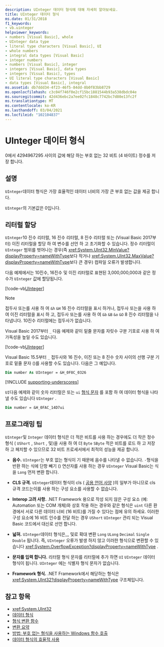 ```yaml
---
description: UInteger 데이터 형식에 대해 자세히 알아보세요.
title: UInteger 데이터 형식
ms.date: 01/31/2018
f1_keywords:
- vb.uinteger
helpviewer_keywords:
- numbers [Visual Basic], whole
- UInteger data type
- literal type characters [Visual Basic], UI
- whole numbers
- integral data types [Visual Basic]
- integer numbers
- numbers [Visual Basic], integer
- integers [Visual Basic], data types
- integers [Visual Basic], types
- UI literal type characters [Visual Basic]
- data types [Visual Basic], integral
ms.assetid: db7ddd34-4f23-46f5-84dd-8b0f83bb8729
ms.openlocfilehash: c3c04f746f0e2cf15bc1881544b93a538dbdc04e
ms.sourcegitcommit: 42d436ebc2a7ee02fc1848c7742bc7d80e13fc2f
ms.translationtype: MT
ms.contentlocale: ko-KR
ms.lasthandoff: 03/04/2021
ms.locfileid: "102104837"
---
```

# <a name="uinteger-data-type"></a>UInteger 데이터 형식

0에서 4294967295 사이의 값에 해당 하는 부호 없는 32 비트 (4 바이트) 정수를 저장 합니다.

## <a name="remarks"></a>설명

`UInteger`데이터 형식은 가장 효율적인 데이터 너비의 가장 큰 부호 없는 값을 제공 합니다.

`UInteger`의 기본값은 0입니다.

## <a name="literal-assignments"></a>리터럴 할당

`UInteger`10 진수 리터럴, 16 진수 리터럴, 8 진수 리터럴 또는 (Visual Basic 2017부터) 이진 리터럴을 할당 하 여 변수를 선언 하 고 초기화할 수 있습니다. 정수 리터럴이 `UInteger` 범위를 벗어나는 경우(즉 <xref:System.UInt32.MinValue?displayProperty=nameWithType>보다 작거나 <xref:System.UInt32.MaxValue?displayProperty=nameWithType>보다 큰 경우) 컴파일 오류가 발생합니다.

다음 예제에서는 10진수, 16진수 및 이진 리터럴로 표현된 3,000,000,000과 같은 정수가 `UInteger` 값에 할당됩니다.

[!code-vb[UInteger](../../../../samples/snippets/visualbasic/language-reference/data-types/numeric-literals.vb#UInt)]

> [!NOTE]
> 접두사 또는를 사용 하 여 `&h` `&H` 16 진수 리터럴을 표시 하거나, 접두사 또는을 사용 하 여 이진 리터럴을 표시 하 고, 접두사 또는를 사용 하 여 `&b` `&B` `&o` `&O` 8 진수 리터럴을 나타냅니다. 10진수 리터럴에는 접두사가 없습니다.

Visual Basic 2017부터 `_` 다음 예제와 같이 밑줄 문자를 자릿수 구분 기호로 사용 하 여 가독성을 높일 수도 있습니다.

[!code-vb[UInteger](../../../../samples/snippets/visualbasic/language-reference/data-types/numeric-literals.vb#UIntS)]

Visual Basic 15.5부터 `_` 접두사와 16 진수, 이진 또는 8 진수 숫자 사이의 선행 구분 기호로 밑줄 문자 ()를 사용할 수도 있습니다. 다음은 그 예입니다. 

```vb
Dim number As UInteger = &H_0F8C_0326
```

[!INCLUDE [supporting-underscores](../../../../includes/vb-separator-langversion.md)]

`UI`다음 예제와 같이 숫자 리터럴은 또는 `ui` [형식 문자](../../programming-guide/language-features/data-types/type-characters.md) 를 포함 하 여 데이터 형식을 나타낼 수도 있습니다 `UInteger` .

```vb
Dim number = &H_0FAC_14D7ui
```

## <a name="programming-tips"></a>프로그래밍 팁

`UInteger`및 `Integer` 데이터 형식은 더 적은 비트를 사용 하는 경우에도 더 작은 정수 형식 ( `UShort` , `Short` , 및)을 사용 하 여 더 `Byte` `SByte` 적은 비트를 로드 하 고 저장 하 고 페치할 수 있으므로 32 비트 프로세서에서 최적의 성능을 제공 합니다.

- **음수.** `UInteger`는 부호 없는 형식이 기 때문에 음수를 나타낼 수 없습니다. `-`형식을 반환 하는 식에 단항 빼기 () 연산자를 사용 하는 경우 `UInteger` Visual Basic는 식을 `Long` 먼저 변환 합니다.

- **CLS 규격.** `UInteger`데이터 형식이 cls ( [공용 언어 사양](https://www.ecma-international.org/publications-and-standards/standards/ecma-335/) )의 일부가 아니므로 cls 규격 코드는이를 사용 하는 구성 요소를 사용할 수 없습니다.

- **Interop 고려 사항.** .NET Framework 용으로 작성 되지 않은 구성 요소 (예: Automation 또는 COM 개체)와 상호 작용 하는 경우와 같은 형식은 `uint` 다른 환경에서 서로 다른 데이터 너비 (16 비트)를 가질 수 있다는 점에 유의 하세요. 이러한 구성 요소에 16 비트 인수를 전달 하는 경우 `UShort` `UInteger` 관리 되는 Visual Basic 코드에서 대신로 선언 합니다.

- **넓혀.** `UInteger`데이터 형식은,,, 및로 확대 변환 `Long` `ULong` `Decimal` `Single` `Double` 됩니다. 즉, `UInteger` 오류가 발생 하지 않고 이러한 형식으로 변환할 수 있습니다 <xref:System.OverflowException?displayProperty=nameWithType> .

- **문자를 입력 합니다.** 리터럴 형식 문자를 리터럴에 추가 하면 `UI` `UInteger` 데이터 형식이 됩니다. `UInteger` 에는 식별자 형식 문자가 없습니다.

- **Framework 형식.** .NET Framework에서 해당하는 형식은 <xref:System.UInt32?displayProperty=nameWithType> 구조체입니다.

## <a name="see-also"></a>참고 항목

- <xref:System.UInt32>
- [데이터 형식](index.md)
- [형식 변환 함수](../functions/type-conversion-functions.md)
- [변환 요약](../keywords/conversion-summary.md)
- [방법: 부호 없는 형식을 사용하는 Windows 함수 호출](../../programming-guide/com-interop/how-to-call-a-windows-function-that-takes-unsigned-types.md)
- [데이터 형식의 효율적 사용](../../programming-guide/language-features/data-types/efficient-use-of-data-types.md)
